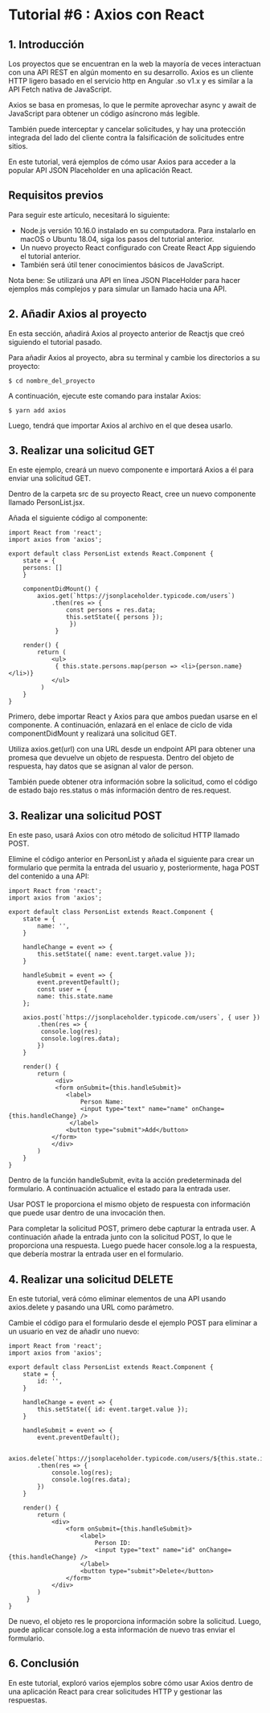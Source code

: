 # Tutorial #6 : Axios con React


## 1. Introducción

Los proyectos que se encuentran en la web la mayoría de veces interactuan con una API REST en algún momento en su desarrollo. Axios es un cliente HTTP ligero basado en el servicio http en Angular .so v1.x y es similar a la API Fetch nativa de JavaScript.

Axios se basa en promesas, lo que le permite aprovechar async y await de JavaScript para obtener un código asíncrono más legible.

También puede interceptar y cancelar solicitudes, y hay una protección integrada del lado del cliente contra la falsificación de solicitudes entre sitios.

En este tutorial, verá ejemplos de cómo usar Axios para acceder a la popular API JSON Placeholder en una aplicación React.

## Requisitos previos

Para seguir este artículo, necesitará lo siguiente:

 - Node.js versión 10.16.0 instalado en su computadora. Para instalarlo en macOS o Ubuntu 18.04, siga los pasos del tutorial anterior.
 - Un nuevo proyecto React configurado con Create React App siguiendo el tutorial anterior.
 - También será útil tener conocimientos básicos de JavaScript.
 
Nota bene: Se utilizará una API en línea JSON PlaceHolder para hacer ejemplos más complejos y para simular un llamado hacia una API.
 
## 2. Añadir Axios al proyecto

En esta sección, añadirá Axios al proyecto anterior de Reactjs que creó siguiendo el tutorial pasado.

Para añadir Axios al proyecto, abra su terminal y cambie los directorios a su proyecto:

    $ cd nombre_del_proyecto

A continuación, ejecute este comando para instalar Axios:

    $ yarn add axios 

Luego, tendrá que importar Axios al archivo en el que desea usarlo.

## 3. Realizar una solicitud GET

En este ejemplo, creará un nuevo componente e importará Axios a él para enviar una solicitud GET.

Dentro de la carpeta src de su proyecto React, cree un nuevo componente llamado PersonList.jsx.

Añada el siguiente código al componente:

    import React from 'react';
    import axios from 'axios';

    export default class PersonList extends React.Component {
        state = {
        persons: []
        }

        componentDidMount() {
            axios.get(`https://jsonplaceholder.typicode.com/users`)
                .then(res => {
                    const persons = res.data;
                    this.setState({ persons });
                     })
                 }

        render() {
            return (
                <ul>
                 { this.state.persons.map(person => <li>{person.name}</li>)}
                </ul>
             )
        }
    }
Primero, debe importar React y Axios para que ambos puedan usarse en el componente. A continuación, enlazará en el enlace de ciclo de vida componentDidMount y realizará una solicitud GET.

Utiliza axios.get(url) con una URL desde un endpoint API para obtener una promesa que devuelve un objeto de respuesta. Dentro del objeto de respuesta, hay datos que se asignan al valor de person.

También puede obtener otra información sobre la solicitud, como el código de estado bajo res.status o más información dentro de res.request.

## 3. Realizar una solicitud POST

En este paso, usará Axios con otro método de solicitud HTTP llamado POST.

Elimine el código anterior en PersonList y añada el siguiente para crear un formulario que permita la entrada del usuario y, posteriormente, haga POST del contenido a una API:

    import React from 'react';
    import axios from 'axios';

    export default class PersonList extends React.Component {
        state = {
            name: '',
        }

        handleChange = event => {
            this.setState({ name: event.target.value });
        }

        handleSubmit = event => {
            event.preventDefault();
            const user = {
            name: this.state.name
        };

        axios.post(`https://jsonplaceholder.typicode.com/users`, { user })
            .then(res => {
             console.log(res);
             console.log(res.data);
            })
        }

        render() {
            return (
                 <div>
                 <form onSubmit={this.handleSubmit}>
                    <label>
                        Person Name:
                        <input type="text" name="name" onChange={this.handleChange} />
                     </label>
                    <button type="submit">Add</button>
                </form>
                </div>
            )
        }
    }

Dentro de la función handleSubmit, evita la acción predeterminada del formulario. A continuación actualice el estado para la entrada user.

Usar POST le proporciona el mismo objeto de respuesta con información que puede usar dentro de una invocación then.

Para completar la solicitud POST, primero debe capturar la entrada user.
A continuación añade la entrada junto con la solicitud POST, lo que le proporciona una respuesta. Luego puede hacer console.log a la respuesta, que debería mostrar la entrada user en el formulario.

## 4. Realizar una solicitud DELETE

En este tutorial, verá cómo eliminar elementos de una API usando axios.delete y pasando una URL como parámetro.

Cambie el código para el formulario desde el ejemplo POST para eliminar a un usuario en vez de añadir uno nuevo:

    import React from 'react';
    import axios from 'axios';

    export default class PersonList extends React.Component {
        state = {
            id: '',
        }

        handleChange = event => {
            this.setState({ id: event.target.value });
        }

        handleSubmit = event => {
            event.preventDefault();

            axios.delete(`https://jsonplaceholder.typicode.com/users/${this.state.id}`)
            .then(res => {
                console.log(res);
                console.log(res.data);
            })
        }

        render() {
            return (
                <div>
                    <form onSubmit={this.handleSubmit}>
                        <label>
                            Person ID:
                            <input type="text" name="id" onChange={this.handleChange} />
                        </label>
                        <button type="submit">Delete</button>
                    </form>
                </div>
            )
         }
    }
    
De nuevo, el objeto res le proporciona información sobre la solicitud. Luego, puede aplicar console.log a esta información de nuevo tras enviar el formulario.

## 6. Conclusión

En este tutorial, exploró varios ejemplos sobre cómo usar Axios dentro de una aplicación React para crear solicitudes HTTP y gestionar las respuestas.



